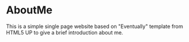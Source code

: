 # AboutMe
This is a simple single page website based on "Eventually" template from HTML5 UP to give a brief introduction about me.
